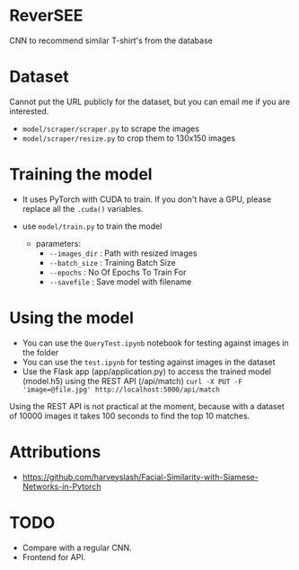 # ReverSEE

CNN to recommend similar T-shirt's from the database

# Dataset
Cannot put the URL publicly for the dataset, but you can email me if you are interested. 

- `model/scraper/scraper.py` to scrape the images
- `model/scraper/resize.py` to crop them to 130x150 images

# Training the model

- It uses PyTorch with CUDA to train. If you don't have a GPU, please replace all the `.cuda()` variables.

- use `model/train.py` to train the model
    - parameters: 
        - `--images_dir` : Path with resized images
        - `--batch_size` : Training Batch Size
        - `--epochs` : No Of Epochs To Train For
        - `--savefile` : Save model with filename
# Using the model
- You can use the `QueryTest.ipynb` notebook for testing against images in the folder
- You can use the `test.ipynb` for testing against images in the dataset
- Use the Flask app (app/application.py) to access the trained model (model.h5) using the REST API (/api/match)
```curl -X PUT -F 'image=@file.jpg' http://localhost:5000/api/match``` 

Using the REST API is not practical at the moment, because with a dataset of 10000 images it takes 100 seconds to find the top 10 matches.
# Attributions 
- https://github.com/harveyslash/Facial-Similarity-with-Siamese-Networks-in-Pytorch

# TODO
- Compare with a regular CNN.
- Frontend for API.